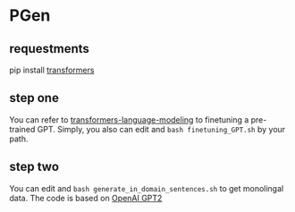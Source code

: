 # PGen
## requestments

pip install [transformers](https://github.com/huggingface/transformers)


## step one
You can refer to [transformers-language-modeling](https://github.com/huggingface/transformers/tree/main/examples/pytorch/language-modeling) to finetuning a pre-trained GPT.
Simply, you also can edit and `bash finetuning_GPT.sh` by your path.

## step two
You can edit and `bash generate_in_domain_sentences.sh` to get monolingal data. The code is based on [OpenAI GPT2](https://huggingface.co/docs/transformers/model_doc/gpt2)

